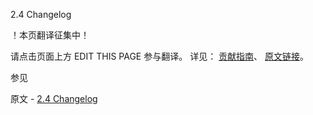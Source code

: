  2.4 Changelog

 ！本页翻译征集中！

请点击页面上方 EDIT THIS PAGE 参与翻译。
详见：
[贡献指南]( https://github.com/JinMuInfo/MongoDB-Manual-zh/blob/master/CONTRIBUTING.md )、
[原文链接](  https://docs.mongodb.com/manual/release-notes/2.4-changelog/  )。

 参见

原文 - [2.4 Changelog]( https://docs.mongodb.com/manual/release-notes/2.4-changelog/ )

